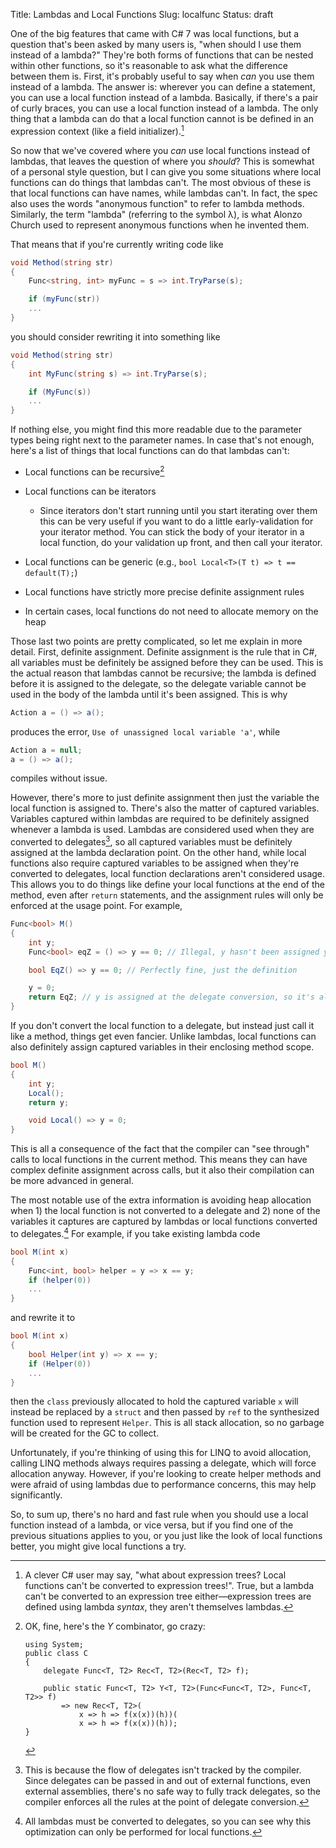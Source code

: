 Title: Lambdas and Local Functions
Slug: localfunc
Status: draft

One of the big features that came with C# 7 was local functions, but a 
question that's been asked by many users is, "when should I use them instead
of a lambda?" They're both forms of functions that can be nested within other
functions, so it's reasonable to ask what the difference between them is.
First, it's probably useful to say when *can* you use them instead of a
lambda. The answer is: wherever you can define a statement, you can use a
local function instead of a lambda. Basically, if there's a pair of curly
braces, you can use a local function instead of a lambda. The only thing that
a lambda can do that a local function cannot is be defined in an expression
context (like a field initializer).[^1]

So now that we've covered where you *can* use local functions instead of
lambdas, that leaves the question of where you *should*? This is somewhat
of a personal style question, but I can give you some situations where
local functions can do things that lambdas can't. The most obvious of these
is that local functions can have names, while lambdas can't. In fact,
the spec also uses the words "anonymous function" to refer to lambda methods.
Similarly, the term "lambda" (referring to the symbol λ), is what Alonzo
Church used to represent anonymous functions when he invented them.

That means that if you're currently writing code like

```csharp
void Method(string str)
{
    Func<string, int> myFunc = s => int.TryParse(s);

    if (myFunc(str))
    ...
}
```

you should consider rewriting it into something like

```csharp
void Method(string str)
{
    int MyFunc(string s) => int.TryParse(s);

    if (MyFunc(s))
    ...
}
```

If nothing else, you might find this more readable due to the parameter types
being right next to the parameter names. In case that's not enough, here's
a list of things that local functions can do that lambdas can't:

* Local functions can be recursive[^2]

* Local functions can be iterators
    - Since iterators don't start running until you start iterating over them
        this can be very useful if you want to do a little early-validation for
        your iterator method. You can stick the body of your iterator in a local
        function, do your validation up front, and then call your iterator.

* Local functions can be generic (e.g., `bool Local<T>(T t) => t == default(T);`)

* Local functions have strictly more precise definite assignment rules

* In certain cases, local functions do not need to allocate memory on the heap


Those last two points are pretty complicated, so let me explain in more detail.
First, definite assignment. Definite assignment is the rule that in C#, all
variables must be definitely be assigned before they can be used. This is the
actual reason that lambdas cannot be recursive; the lambda is defined before
it is assigned to the delegate, so the delegate variable cannot be used in the
body of the lambda until it's been assigned. This is why 
```csharp
Action a = () => a();
```
produces the error, `Use of unassigned local variable 'a'`, while
```csharp
Action a = null; 
a = () => a();
```
compiles without issue.

However, there's more to just definite assignment then just the variable the
local function is assigned to. There's also the matter of captured variables.
Variables captured within lambdas are required to be definitely assigned
whenever a lambda is used. Lambdas are considered used when they are converted
to delegates[^3], so all captured variables must be definitely assigned at
the lambda declaration point. On the other hand, while local functions also
require captured variables to be assigned when they're converted to delegates,
local function declarations aren't considered usage. This allows you to do things
like define your local functions at the end of the method, even after `return`
statements, and the assignment rules will only be enforced at the usage point.
For example,

```csharp
Func<bool> M()
{
    int y;
    Func<bool> eqZ = () => y == 0; // Illegal, y hasn't been assigned yet

    bool EqZ() => y == 0; // Perfectly fine, just the definition

    y = 0;
    return EqZ; // y is assigned at the delegate conversion, so it's all good
}
```

If you don't convert the local function to a delegate, but instead just call
it like a method, things get even fancier. Unlike lambdas, local functions
can also definitely assign captured variables in their enclosing method scope.

```csharp
bool M()
{
    int y;
    Local();
    return y;

    void Local() => y = 0;
}
```

This is all a consequence of the fact that the compiler can "see through" calls
to local functions in the current method. This means they can have complex
definite assignment across calls, but it also their compilation can be more
advanced in general.

The most notable use of the extra information is avoiding heap allocation
when 1) the local function is not converted to a delegate and 2) none of the
variables it captures are captured by lambdas or local functions converted to
delegates.[^4] For example, if you take existing lambda code

```csharp
bool M(int x)
{
    Func<int, bool> helper = y => x == y;
    if (helper(0))
    ...
}
```

and rewrite it to

```csharp
bool M(int x)
{
    bool Helper(int y) => x == y;
    if (Helper(0))
    ...
}
```

then the `class` previously allocated to hold the captured variable `x` will
instead be replaced by a `struct` and then passed by `ref` to the synthesized
function used to represent `Helper`. This is all stack allocation, so no
garbage will be created for the GC to collect.

Unfortunately, if you're thinking of using this for LINQ to avoid allocation,
calling LINQ methods always requires passing a delegate, which will force
allocation anyway. However, if you're looking to create helper methods and
were afraid of using lambdas due to performance concerns, this may help
significantly.

So, to sum up, there's no hard and fast rule when you should use a local function
instead of a lambda, or vice versa, but if you find one of the previous
situations applies to you, or you just like the look of local functions better,
you might give local functions a try.


[^1]: A clever C# user may say, "what about expression trees? Local functions
 can't be converted to expression trees!". True, but a lambda can't be
 converted to an expression tree either&mdash;expression trees are defined
 using lambda *syntax*, they aren't themselves lambdas.

[^2]: OK, fine, here's the *Y* combinator, go crazy:

        using System;
        public class C 
        {
            delegate Func<T, T2> Rec<T, T2>(Rec<T, T2> f);

            public static Func<T, T2> Y<T, T2>(Func<Func<T, T2>, Func<T, T2>> f)
                => new Rec<T, T2>(
                    x => h => f(x(x))(h))(
                    x => h => f(x(x))(h));
        }

[^3]: This is because the flow of delegates isn't tracked by the compiler.
Since delegates can be passed in and out of external functions, even external
assemblies, there's no safe way to fully track delegates, so the compiler
enforces all the rules at the point of delegate conversion.

[^4]: All lambdas must be converted to delegates, so you can see why this
optimization can only be performed for local functions.